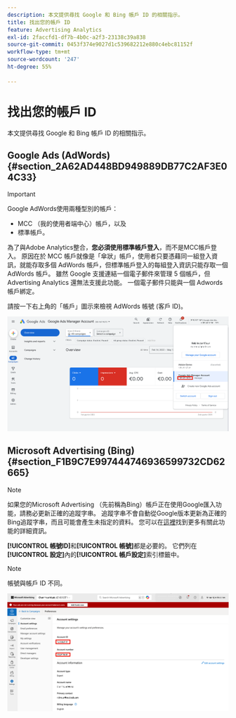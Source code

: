 ```yaml
---
description: 本文提供尋找 Google 和 Bing 帳戶 ID 的相關指示。
title: 找出您的帳戶 ID
feature: Advertising Analytics
exl-id: 2faccfd1-df7b-4b0c-a2f3-23138c39a838
source-git-commit: 0453f374e9027d1c539682212e880c4ebc81152f
workflow-type: tm+mt
source-wordcount: '247'
ht-degree: 55%

---
```


# 找出您的帳戶 ID

本文提供尋找 Google 和 Bing 帳戶 ID 的相關指示。

## Google Ads (AdWords) {#section_2A62AD448BD949889DB77C2AF3E04C33}

>[!IMPORTANT]
>
>Google AdWords使用兩種型別的帳戶：
>
>- MCC （我的使用者端中心）帳戶，以及
>- 標準帳戶。
>
>為了與Adobe Analytics整合，**您必須使用標準帳戶登入**，而不是MCC帳戶登入。 原因在於 MCC 帳戶就像是「傘狀」帳戶，使用者只要憑藉同一組登入資訊，就能存取多個 AdWords 帳戶，但標準帳戶登入的每組登入資訊只能存取一個 AdWords 帳戶。 雖然 Google 支援連結一個電子郵件來管理 5 個帳戶，但 Advertising Analytics 還無法支援此功能。 一個電子郵件只能與一個 Adwords 帳戶綁定。

請按一下右上角的「帳戶」圖示來檢視 AdWords 帳號 (客戶 ID)。

![Google廣告管理員帳戶](assets/google-account.png)

## Microsoft Advertising (Bing) {#section_F1B9C7E997444746936599732CD62665}

>[!NOTE]
>
>如果您的Microsoft Advertising （先前稱為Bing）帳戶正在使用Google匯入功能，請務必更新正確的追蹤字串。 追蹤字串不會自動從Google版本更新為正確的Bing追蹤字串，而且可能會產生未指定的資料。 您可以在[這裡](https://help.ads.microsoft.com/apex/index/3/en/50851/)找到更多有關此功能的詳細資訊。

**[!UICONTROL 帳號ID]**&#x200B;和&#x200B;**[!UICONTROL 帳號]**&#x200B;都是必要的。 它們列在&#x200B;**[!UICONTROL 設定]**&#x200B;內的&#x200B;**[!UICONTROL 帳戶設定]**&#x200B;索引標籤中。

>[!NOTE]
>
>帳號與帳戶 ID 不同。

![Microsoft Advertising](assets/bing-id.png)
